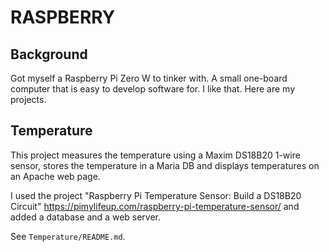 # RASPBERRY

## Background

Got myself a Raspberry Pi Zero W to tinker with. A small one-board computer
that is easy to develop software for. I like that. Here are my projects.

## Temperature

This project measures the temperature using a Maxim DS18B20 1-wire sensor,
stores the temperature in a Maria DB and displays temperatures on an Apache
web page.

I used the project "Raspberry Pi Temperature Sensor: Build a DS18B20 Circuit" 
https://pimylifeup.com/raspberry-pi-temperature-sensor/ and added a database
and a web server.

See `Temperature/README.md`.
